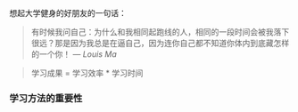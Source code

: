 


想起大学健身的好朋友的一句话：

> 有时候我问自己：为什么和我相同起跑线的人，相同的一段时间会被我落下很远？那是因为我总是在逼自己，因为连你自己都不知道你体内到底藏怎样的一个你！ — *Louis Ma*

> 学习成果 = 学习效率 * 学习时间


### 学习方法的重要性
